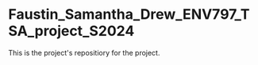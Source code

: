 # Faustin_Samantha_Drew_ENV797_TSA_project_S2024
This is the project's repositiory for the project. 
